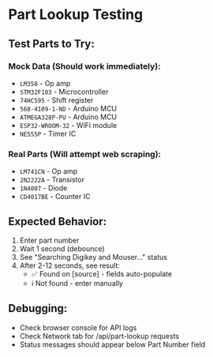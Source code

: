 # Part Lookup Testing

## Test Parts to Try:

### Mock Data (Should work immediately):
- `LM358` - Op amp
- `STM32F103` - Microcontroller  
- `74HC595` - Shift register
- `568-4109-1-ND` - Arduino MCU
- `ATMEGA328P-PU` - Arduino MCU
- `ESP32-WROOM-32` - WiFi module
- `NE555P` - Timer IC

### Real Parts (Will attempt web scraping):
- `LM741CN` - Op amp
- `2N2222A` - Transistor
- `1N4007` - Diode
- `CD4017BE` - Counter IC

## Expected Behavior:
1. Enter part number
2. Wait 1 second (debounce)
3. See "Searching Digikey and Mouser..." status
4. After 2-12 seconds, see result:
   - ✅ Found on [source] - fields auto-populate
   - ℹ️ Not found - enter manually

## Debugging:
- Check browser console for API logs
- Check Network tab for /api/part-lookup requests
- Status messages should appear below Part Number field
